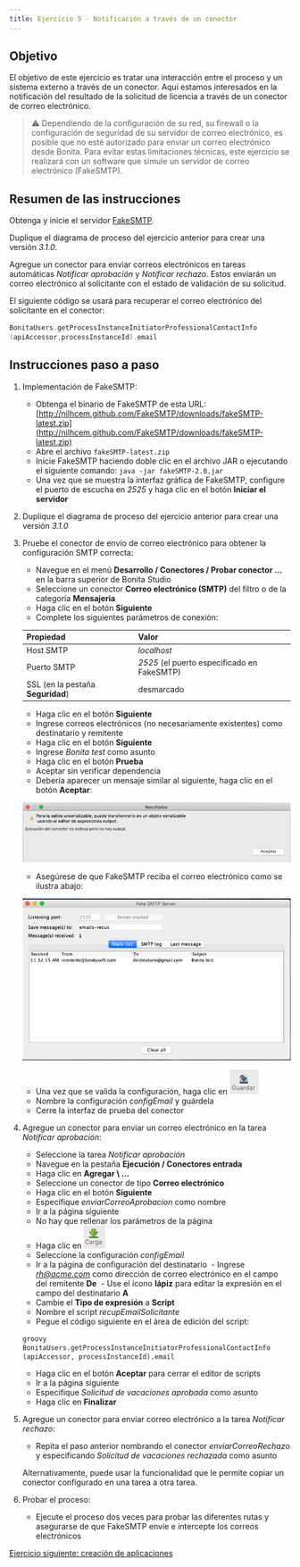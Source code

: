 ```yaml
---
title: Ejercicio 5 - Notificación a través de un conector
---
```


## Objetivo

El objetivo de este ejercicio es tratar una interacción entre el proceso y un sistema externo a través de un conector. Aquí estamos interesados en la notificación del resultado de la solicitud de licencia a través de un conector de correo electrónico.

> ⚠ Dependiendo de la configuración de su red, su firewall o la configuración de seguridad de su servidor de correo electrónico, es posible que no esté autorizado para enviar un correo electrónico desde Bonita.
> Para evitar estas limitaciones técnicas, este ejercicio se realizará con un software que simule un servidor de correo electrónico (FakeSMTP).

## Resumen de las instrucciones

Obtenga y inicie el servidor [FakeSMTP](http://nilhcem.github.com/FakeSMTP/downloads/fakeSMTP-latest.zip).

Duplique el diagrama de proceso del ejercicio anterior para crear una versión *3.1.0*.

Agregue un conector para enviar correos electrónicos en tareas automáticas *Notificar aprobación* y *Notificar rechazo*. Estos enviarán un correo electrónico al solicitante con el estado de validación de su solicitud.

El siguiente código se usará para recuperar el correo electrónico del solicitante en el conector:

``` groovy
BonitaUsers.getProcessInstanceInitiatorProfessionalContactInfo
(apiAccessor,processInstanceId).email
```
## Instrucciones paso a paso

1. Implementación de FakeSMTP:
    - Obtenga el binario de FakeSMTP de esta URL: [http://nilhcem.github.com/FakeSMTP/downloads/fakeSMTP-latest.zip](http://nilhcem.github.com/FakeSMTP/downloads/fakeSMTP-latest.zip)
    - Abre el archivo `fakeSMTP-latest.zip`
    - Inicie FakeSMTP haciendo doble clic en el archivo JAR o ejecutando el siguiente comando: `java -jar fakeSMTP-2.0.jar`
    - Una vez que se muestra la interfaz gráfica de FakeSMTP, configure el puerto de escucha en *2525* y haga clic en el botón **Iniciar el servidor**

1. Duplique el diagrama de proceso del ejercicio anterior para crear una versión *3.1.0*

1. Pruebe el conector de envío de correo electrónico para obtener la configuración SMTP correcta:
    - Navegue en el menú **Desarrollo / Conectores / Probar conector ...** en la barra superior de Bonita Studio
    - Seleccione un conector **Correo electrónico (SMTP)** del filtro o de la categoría **Mensajeria**
    - Haga clic en el botón **Siguiente**
    - Complete los siguientes parámetros de conexión:
   
    Propiedad | Valor
    --------- | ------
    Host SMTP | *localhost*
    Puerto SMTP | *2525* (el puerto especificado en FakeSMTP)
    SSL (en la pestaña **Seguridad**) | desmarcado
   
    - Haga clic en el botón **Siguiente**
    - Ingrese correos electrónicos (no necesariamente existentes) como destinatario y remitente
    - Haga clic en el botón **Siguiente**
    - Ingrese *Bonita test* como asunto
    - Haga clic en el botón **Prueba**
    - Aceptar sin verificar dependencia
    - Debería aparecer un mensaje similar al siguiente, haga clic en el botón **Aceptar**:
   
   ![mensaje de advertencia de salida no serializable](images/ex05/ex5_00.png)
   
    - Asegúrese de que FakeSMTP reciba el correo electrónico como se ilustra abajo:
   
   ![Fake SMTP con un mensaje recibido](images/ex05/ex5_01.png)
   
    - Una vez que se valida la configuración, haga clic en ![botón guardar](images/ex05/ex5_02.png)
    - Nombre la configuración *configEmail* y guárdela
    - Cerre la interfaz de prueba del conector
   
1. Agregue un conector para enviar un correo electrónico en la tarea *Notificar aprobación*:
    - Seleccione la tarea *Notificar aprobación*
    - Navegue en la pestaña **Ejecución / Conectores entrada**
    - Haga clic en **Agregar \ ...**
    - Seleccione un conector de tipo **Correo electrónico**
    - Haga clic en el botón **Siguiente**
    - Especifique *enviarCorreoAprobacion* como nombre
    - Ir a la página siguiente
    - No hay que rellenar los parámetros de la página
    - Haga clic en ![botón cargar](images/ex05/ex5_03.png)
    - Seleccione la configuración *configEmail*
    - Ir a la página de configuración del destinatario
    - Ingrese *rh@acme.com* como dirección de correo electrónico en el campo del remitente **De**
    - Use el ícono **lápiz** para editar la expresión en el campo del destinatario **A**
    - Cambie el **Tipo de expresión** a **Script**
    - Nombre el script *recupEmailSolicitante*
    - Pegue el código siguiente en el área de edición del script:
   
   ```
   groovy
   BonitaUsers.getProcessInstanceInitiatorProfessionalContactInfo (apiAccessor, processInstanceId).email
   ```
    - Haga clic en el botón **Aceptar** para cerrar el editor de scripts
    - Ir a la página siguiente
    - Especifique *Solicitud de vacaciones aprobada* como asunto
    - Haga clic en **Finalizar**
   
1. Agregue un conector para enviar correo electrónico a la tarea *Notificar rechazo*:
    - Repita el paso anterior nombrando el conector *enviarCorreoRechazo* y especificando *Solicitud de vacaciones rechazada* como asunto
   
   Alternativamente, puede usar la funcionalidad que le permite copiar un conector configurado en una tarea a otra tarea.
   
1. Probar el proceso:
    - Ejecute el proceso dos veces para probar las diferentes rutas y asegurarse de que FakeSMTP envíe e intercepte los correos electrónicos

[Ejercicio siguiente: creación de aplicaciones](06-applications.md)
